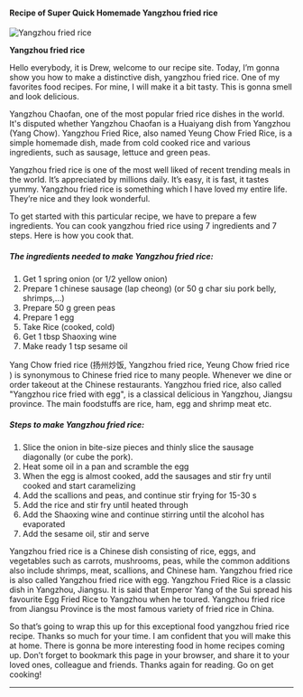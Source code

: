             

#### Recipe of Super Quick Homemade Yangzhou fried rice

![Yangzhou fried rice](https://img-global.cpcdn.com/recipes/7bcf54397a0f58d0/751x532cq70/yangzhou-fried-rice-recipe-main-photo.jpg)

**Yangzhou fried rice**

Hello everybody, it is Drew, welcome to our recipe site. Today, I’m gonna show you how to make a distinctive dish, yangzhou fried rice. One of my favorites food recipes. For mine, I will make it a bit tasty. This is gonna smell and look delicious.

Yangzhou Chaofan, one of the most popular fried rice dishes in the world. It's disputed whether Yangzhou Chaofan is a Huaiyang dish from Yangzhou (Yang Chow). Yangzhou Fried Rice, also named Yeung Chow Fried Rice, is a simple homemade dish, made from cold cooked rice and various ingredients, such as sausage, lettuce and green peas.

Yangzhou fried rice is one of the most well liked of recent trending meals in the world. It’s appreciated by millions daily. It’s easy, it is fast, it tastes yummy. Yangzhou fried rice is something which I have loved my entire life. They’re nice and they look wonderful.

To get started with this particular recipe, we have to prepare a few ingredients. You can cook yangzhou fried rice using 7 ingredients and 7 steps. Here is how you cook that.

##### The ingredients needed to make Yangzhou fried rice:

1.  Get 1 spring onion (or 1/2 yellow onion)
2.  Prepare 1 chinese sausage (lap cheong) (or 50 g char siu pork belly, shrimps,…)
3.  Prepare 50 g green peas
4.  Prepare 1 egg
5.  Take Rice (cooked, cold)
6.  Get 1 tbsp Shaoxing wine
7.  Make ready 1 tsp sesame oil

Yang Chow fried rice (扬州炒饭, Yangzhou fried rice, Yeung Chow fried rice ) is synonymous to Chinese fried rice to many people. Whenever we dine or order takeout at the Chinese restaurants. Yangzhou fried rice, also called "Yangzhou rice fried with egg", is a classical delicious in Yangzhou, Jiangsu province. The main foodstuffs are rice, ham, egg and shrimp meat etc.

##### Steps to make Yangzhou fried rice:

1.  Slice the onion in bite-size pieces and thinly slice the sausage diagonally (or cube the pork).
2.  Heat some oil in a pan and scramble the egg
3.  When the egg is almost cooked, add the sausages and stir fry until cooked and start caramelizing
4.  Add the scallions and peas, and continue stir frying for 15-30 s
5.  Add the rice and stir fry until heated through
6.  Add the Shaoxing wine and continue stirring until the alcohol has evaporated
7.  Add the sesame oil, stir and serve

Yangzhou fried rice is a Chinese dish consisting of rice, eggs, and vegetables such as carrots, mushrooms, peas, while the common additions also include shrimps, meat, scallions, and Chinese ham. Yangzhou fried rice is also called Yangzhou fried rice with egg. Yangzhou Fried Rice is a classic dish in Yangzhou, Jiangsu. It is said that Emperor Yang of the Sui spread his favourite Egg Fried Rice to Yangzhou when he toured. Yangzhou fried rice from Jiangsu Province is the most famous variety of fried rice in China.

So that’s going to wrap this up for this exceptional food yangzhou fried rice recipe. Thanks so much for your time. I am confident that you will make this at home. There is gonna be more interesting food in home recipes coming up. Don’t forget to bookmark this page in your browser, and share it to your loved ones, colleague and friends. Thanks again for reading. Go on get cooking!

* * *